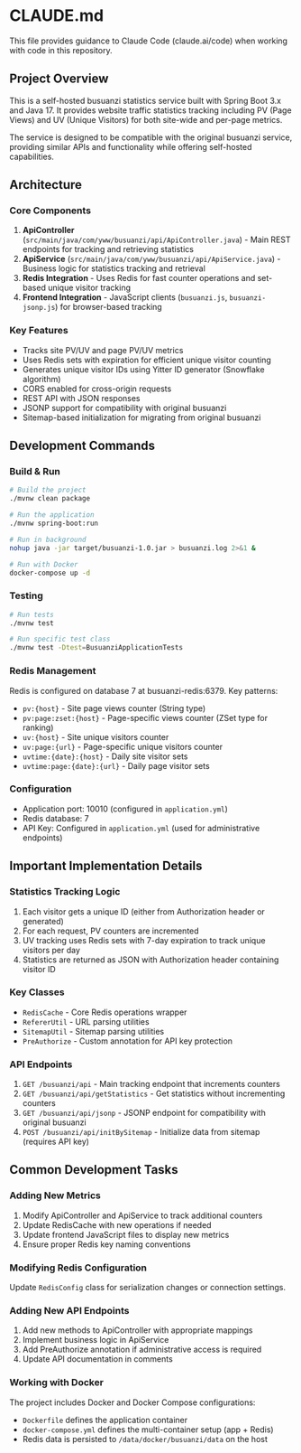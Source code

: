 # CLAUDE.md

This file provides guidance to Claude Code (claude.ai/code) when working with code in this repository.

## Project Overview

This is a self-hosted busuanzi statistics service built with Spring Boot 3.x and Java 17. It provides website traffic statistics tracking including PV (Page Views) and UV (Unique Visitors) for both site-wide and per-page metrics.

The service is designed to be compatible with the original busuanzi service, providing similar APIs and functionality while offering self-hosted capabilities.

## Architecture

### Core Components
1. **ApiController** (`src/main/java/com/yww/busuanzi/api/ApiController.java`) - Main REST endpoints for tracking and retrieving statistics
2. **ApiService** (`src/main/java/com/yww/busuanzi/api/ApiService.java`) - Business logic for statistics tracking and retrieval
3. **Redis Integration** - Uses Redis for fast counter operations and set-based unique visitor tracking
4. **Frontend Integration** - JavaScript clients (`busuanzi.js`, `busuanzi-jsonp.js`) for browser-based tracking

### Key Features
- Tracks site PV/UV and page PV/UV metrics
- Uses Redis sets with expiration for efficient unique visitor counting
- Generates unique visitor IDs using Yitter ID generator (Snowflake algorithm)
- CORS enabled for cross-origin requests
- REST API with JSON responses
- JSONP support for compatibility with original busuanzi
- Sitemap-based initialization for migrating from original busuanzi

## Development Commands

### Build & Run
```bash
# Build the project
./mvnw clean package

# Run the application
./mvnw spring-boot:run

# Run in background
nohup java -jar target/busuanzi-1.0.jar > busuanzi.log 2>&1 &

# Run with Docker
docker-compose up -d
```

### Testing
```bash
# Run tests
./mvnw test

# Run specific test class
./mvnw test -Dtest=BusuanziApplicationTests
```

### Redis Management
Redis is configured on database 7 at busuanzi-redis:6379. Key patterns:
- `pv:{host}` - Site page views counter (String type)
- `pv:page:zset:{host}` - Page-specific views counter (ZSet type for ranking)
- `uv:{host}` - Site unique visitors counter
- `uv:page:{url}` - Page-specific unique visitors counter
- `uvtime:{date}:{host}` - Daily site visitor sets
- `uvtime:page:{date}:{url}` - Daily page visitor sets

### Configuration
- Application port: 10010 (configured in `application.yml`)
- Redis database: 7
- API Key: Configured in `application.yml` (used for administrative endpoints)

## Important Implementation Details

### Statistics Tracking Logic
1. Each visitor gets a unique ID (either from Authorization header or generated)
2. For each request, PV counters are incremented
3. UV tracking uses Redis sets with 7-day expiration to track unique visitors per day
4. Statistics are returned as JSON with Authorization header containing visitor ID

### Key Classes
- `RedisCache` - Core Redis operations wrapper
- `RefererUtil` - URL parsing utilities
- `SitemapUtil` - Sitemap parsing utilities
- `PreAuthorize` - Custom annotation for API key protection

### API Endpoints
1. `GET /busuanzi/api` - Main tracking endpoint that increments counters
2. `GET /busuanzi/api/getStatistics` - Get statistics without incrementing counters
3. `GET /busuanzi/api/jsonp` - JSONP endpoint for compatibility with original busuanzi
4. `POST /busuanzi/api/initBySitemap` - Initialize data from sitemap (requires API key)

## Common Development Tasks

### Adding New Metrics
1. Modify ApiController and ApiService to track additional counters
2. Update RedisCache with new operations if needed
3. Update frontend JavaScript files to display new metrics
4. Ensure proper Redis key naming conventions

### Modifying Redis Configuration
Update `RedisConfig` class for serialization changes or connection settings.

### Adding New API Endpoints
1. Add new methods to ApiController with appropriate mappings
2. Implement business logic in ApiService
3. Add PreAuthorize annotation if administrative access is required
4. Update API documentation in comments

### Working with Docker
The project includes Docker and Docker Compose configurations:
- `Dockerfile` defines the application container
- `docker-compose.yml` defines the multi-container setup (app + Redis)
- Redis data is persisted to `/data/docker/busuanzi/data` on the host